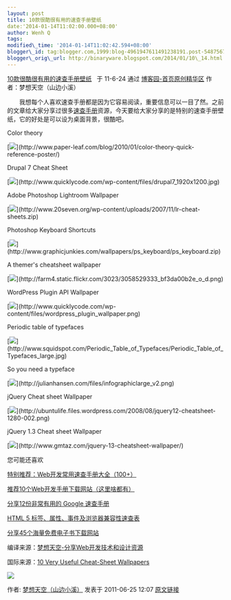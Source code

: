 ```yaml
--- 
layout: post 
title: 10款很酷很有用的速查手册壁纸 
date:'2014-01-14T11:02:00.000+08:00' 
author: Wenh Q
tags:
modified\_time: '2014-01-14T11:02:42.594+08:00' 
blogger\_id: tag:blogger.com,1999:blog-4961947611491238191.post-5487567808251048678
blogger\_orig\_url: http://binaryware.blogspot.com/2014/01/10\_14.html
---
```

[10款很酷很有用的速查手册壁纸](http://www.cnblogs.com/lhb25/archive/2011/06/25/10-very-useful-cheat-sheet-wallpapers.html) 
 于 11-6-24 通过 [博客园-首页原创精华区](http://www.cnblogs.com/)
作者：梦想天空（山边小溪）



　　我想每个人喜欢速查手册都是因为它容易阅读，重要信息可以一目了然。之前的文章给大家分享过很多[速查手册](http://www.cnblogs.com/lhb25/archive/2011/03/28/1994433.html)资源，今天要给大家分享的是特别的速查手册壁纸，它的好处是可以设为桌面背景，很酷吧。

Color theory



[![](https://images-blogger-opensocial.googleusercontent.com/gadgets/proxy?url=http%3A%2F%2Fwww.topdesignmag.com%2Fwp-content%2Fuploads%2F2011%2F05%2F88.jpg&container=blogger&gadget=a&rewriteMime=image%2F*)](http://www.paper-leaf.com/blog/2010/01/color-theory-quick-reference-poster/)

Drupal 7 Cheat Sheet



[![](https://images-blogger-opensocial.googleusercontent.com/gadgets/proxy?url=http%3A%2F%2Fwww.topdesignmag.com%2Fwp-content%2Fuploads%2F2011%2F05%2F148.jpg&container=blogger&gadget=a&rewriteMime=image%2F*)](http://www.quicklycode.com/wp-content/files/drupal7_1920x1200.jpg)

Adobe Photoshop Lightroom Wallpaper



[![](https://images-blogger-opensocial.googleusercontent.com/gadgets/proxy?url=http%3A%2F%2Fwww.topdesignmag.com%2Fwp-content%2Fuploads%2F2011%2F05%2F217.jpg&container=blogger&gadget=a&rewriteMime=image%2F*)](http://www.20seven.org/wp-content/uploads/2007/11/lr-cheat-sheets.zip)

Photoshop Keyboard Shortcuts



[![](https://images-blogger-opensocial.googleusercontent.com/gadgets/proxy?url=http%3A%2F%2Fwww.topdesignmag.com%2Fwp-content%2Fuploads%2F2011%2F05%2F314.jpg&container=blogger&gadget=a&rewriteMime=image%2F*)](http://www.graphicjunkies.com/wallpapers/ps_keyboard/ps_keyboard.zip)

A themer's cheatsheet wallpaper



[![](https://images-blogger-opensocial.googleusercontent.com/gadgets/proxy?url=http%3A%2F%2Fwww.topdesignmag.com%2Fwp-content%2Fuploads%2F2011%2F05%2F416.jpg&container=blogger&gadget=a&rewriteMime=image%2F*)](http://farm4.static.flickr.com/3023/3058529333_bf3da00b2e_o_d.png)

WordPress Plugin API Wallpaper



[![](https://images-blogger-opensocial.googleusercontent.com/gadgets/proxy?url=http%3A%2F%2Fwww.topdesignmag.com%2Fwp-content%2Fuploads%2F2011%2F05%2F513.jpg&container=blogger&gadget=a&rewriteMime=image%2F*)](http://www.quicklycode.com/wp-content/files/wordpress_plugin_wallpaper.png)

Periodic table of typefaces



[![](https://images-blogger-opensocial.googleusercontent.com/gadgets/proxy?url=http%3A%2F%2Fwww.topdesignmag.com%2Fwp-content%2Fuploads%2F2011%2F05%2F613.jpg&container=blogger&gadget=a&rewriteMime=image%2F*)](http://www.squidspot.com/Periodic_Table_of_Typefaces/Periodic_Table_of_Typefaces_large.jpg)

So you need a typeface



[![](https://images-blogger-opensocial.googleusercontent.com/gadgets/proxy?url=http%3A%2F%2Fwww.topdesignmag.com%2Fwp-content%2Fuploads%2F2011%2F05%2F710.jpg&container=blogger&gadget=a&rewriteMime=image%2F*)](http://julianhansen.com/files/infographiclarge_v2.png)

jQuery Cheat sheet Wallpaper



[![](https://images-blogger-opensocial.googleusercontent.com/gadgets/proxy?url=http%3A%2F%2Fwww.topdesignmag.com%2Fwp-content%2Fuploads%2F2011%2F05%2F98.jpg&container=blogger&gadget=a&rewriteMime=image%2F*)](http://ubuntulife.files.wordpress.com/2008/08/jquery12-cheatsheet-1280-002.png)

jQuery 1.3 Cheat sheet Wallpaper



[![](https://images-blogger-opensocial.googleusercontent.com/gadgets/proxy?url=http%3A%2F%2Fwww.topdesignmag.com%2Fwp-content%2Fuploads%2F2011%2F05%2F109.jpg&container=blogger&gadget=a&rewriteMime=image%2F*)](http://www.gmtaz.com/jquery-13-cheatsheet-wallpaper/)

您可能还喜欢





[特别推荐：Web开发常用速查手册大全（100+）](http://www.cnblogs.com/lhb25/archive/2011/05/05/2031252.html)

[](http://www.cnblogs.com/lhb25/archive/2011/05/24/2053836.html)[推荐10个Web开发手册下载网站（这里啥都有）](http://www.cnblogs.com/lhb25/archive/2011/05/24/2053836.html)

[](http://www.cnblogs.com/lhb25/archive/2011/03/25/1988531.html)[分享12份非常有用的
Google
速查手册](http://www.cnblogs.com/lhb25/archive/2011/04/23/2001099.html)

[](http://www.cnblogs.com/lhb25/archive/2011/03/07/1965729.html)[HTML 5
标签、属性、事件及浏览器兼容性速查表](http://www.cnblogs.com/lhb25/archive/2011/03/16/1965681.html)

[](http://www.cnblogs.com/lhb25/archive/2011/05/17/2020243.html)[分享45个海量免费电子书下载网站](http://www.cnblogs.com/lhb25/archive/2011/03/11/1978243.html)









编译来源：[梦想天空-分享Web开发技术和设计资源](http://www.cnblogs.com/lhb25/)



国际来源：[10 Very Useful Cheat-Sheet
Wallpapers](http://www.topdesignmag.com/10-very-useful-cheat-sheet-wallpapers/)



![](https://images-blogger-opensocial.googleusercontent.com/gadgets/proxy?url=http%3A%2F%2Fwww.cnblogs.com%2Flhb25%2Faggbug%2F2060696.html%3Ftype%3D1&container=blogger&gadget=a&rewriteMime=image%2F*)



作者: [梦想天空（山边小溪）](http://www.cnblogs.com/lhb25/) 发表于
2011-06-25 12:07
[原文链接](http://www.cnblogs.com/lhb25/archive/2011/06/25/10-very-useful-cheat-sheet-wallpapers.html)
